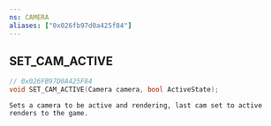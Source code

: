 ```yaml
---
ns: CAMERA
aliases: ["0x026fb97d0a425f84"]
---
```

## SET_CAM_ACTIVE

```c
// 0x026FB97D0A425F84
void SET_CAM_ACTIVE(Camera camera, bool ActiveState);
```

```
Sets a camera to be active and rendering, last cam set to active renders to the game.
```
